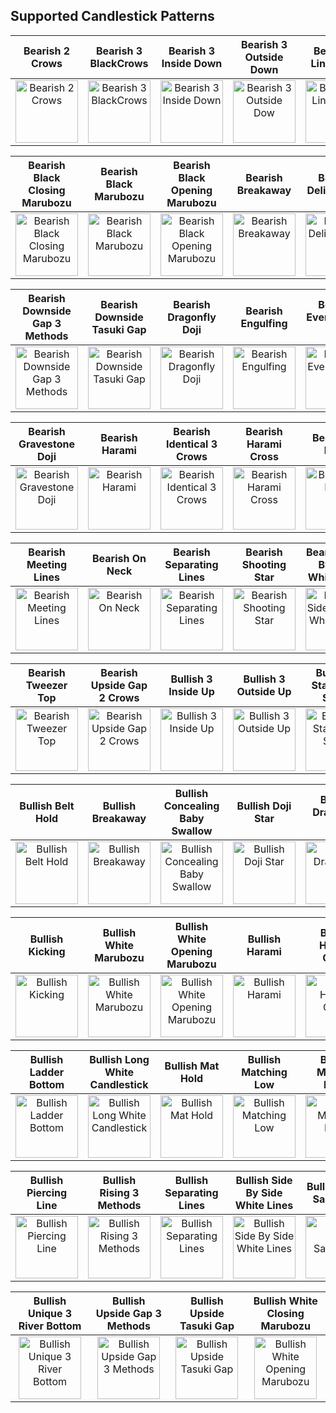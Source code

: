 ## Supported Candlestick Patterns

| Bearish 2 Crows | Bearish 3 BlackCrows | Bearish 3 Inside Down | Bearish 3 Outside Down | Bearish 3 Line Strike | Bearish Advance Block | Bearish Belt Hold |
| :-------------: | :-------------: | :-------------: | :-------------: | :-------------: | :-------------: | :-------------: |
| <img width="100" height="100" alt="Bearish 2 Crows" src="https://github.com/user-attachments/assets/f2ffd966-328b-4401-bcc9-0a0f1723a681"> | <img width="100" height="100" alt="Bearish 3 BlackCrows" src="https://github.com/user-attachments/assets/5009a177-403a-4fa1-ad7b-44a3db56be5e"> | <img width="100" height="100" alt="Bearish 3 Inside Down" src="https://github.com/user-attachments/assets/1f6cd28d-f07d-4473-8efa-580fd2b2df7c"> | <img width="100" height="100" alt="Bearish 3 Outside Dow" src="https://github.com/user-attachments/assets/beaa8ff8-b9e7-4b9c-ada6-946bb338adc3"> | <img width="100" height="100" alt="Bearish 3 Line Strike" src="https://github.com/user-attachments/assets/4635e682-9d40-4ad2-803c-11ce13f51b2d"> | <img width="100" height="100" alt="Bearish Advance Block" src="https://github.com/user-attachments/assets/89399eec-a091-477d-a874-b2906e8c86f0"> | <img width="100" height="100" alt="Bearish Belt Hold" src="https://github.com/user-attachments/assets/a1794664-05c0-4d26-9ed0-fee74d383bce">

| Bearish Black Closing Marubozu | Bearish Black Marubozu | Bearish Black Opening Marubozu | Bearish Breakaway | Bearish Deliberation | Bearish Dark Cloud Cover | Bearish Doji Star |
| :-------------: | :-------------: | :-------------: | :-------------: | :-------------: | :-------------: | :-------------: |
|<img width="100" height="100" alt="Bearish Black Closing Marubozu" src="https://github.com/user-attachments/assets/f0c881c4-4ed6-46e0-90b1-871731592d98">|<img width="100" height="100" alt="Bearish Black Marubozu" src="https://github.com/user-attachments/assets/b8954d91-080e-4f3a-948f-f5a79cb175f4">|<img width="100" height="100" alt="Bearish Black Opening Marubozu" src="https://github.com/user-attachments/assets/eb268e2a-b9e9-40ae-8244-9f5db83869fe">|<img width="100" height="100" alt="Bearish Breakaway" src="https://github.com/user-attachments/assets/5ca94f1e-d9c2-4dc2-b798-e11636e97183">|<img width="100" height="100" alt="Bearish Deliberation" src="https://github.com/user-attachments/assets/8dea0b19-4f7b-49db-924f-e5aea7c9025c">|<img width="100" height="100" alt="Bearish Dark Cloud Cover" src="https://github.com/user-attachments/assets/5459b34f-ae92-413c-8310-279687c2d9e8">|<img width="100" height="100" alt="Bearish Doji Star" src="https://github.com/user-attachments/assets/d541ee12-2f3e-4020-909a-72faa57d28d7">|

| Bearish Downside Gap 3 Methods | Bearish Downside Tasuki Gap | Bearish Dragonfly Doji | Bearish Engulfing | Bearish Evening Doji Star | Bearish Evening Star | Bearish Falling 3 Methods |
| :-------------: | :-------------: | :-------------: | :-------------: | :-------------: | :-------------: | :-------------: |
|<img width="100" height="100" alt="Bearish Downside Gap 3 Methods" src="https://github.com/user-attachments/assets/18d25e77-cc51-4157-abb1-e3fe429415c0">|<img width="100" height="100" alt="Bearish Downside Tasuki Gap" src="https://github.com/user-attachments/assets/d2c34eee-fb0d-49cf-a887-a7d7884e379d">|<img width="100" height="100" alt="Bearish Dragonfly Doji" src="https://github.com/user-attachments/assets/27aaa54b-6b87-4c08-a45c-c66d2dd105d1">|<img width="100" height="100" alt="Bearish Engulfing" src="https://github.com/user-attachments/assets/6517919a-5eec-4047-a939-afcfa6638203">|<img width="100" height="100" alt="Bearish Evening Doji Star" src="https://github.com/user-attachments/assets/1454ba68-531d-476f-8ede-ff4249628d97">|<img width="100" height="100" alt="Bearish Evening Star" src="https://github.com/user-attachments/assets/59bef85f-dbca-456b-bc07-fd0dd64431ad">|<img width="100" height="100" alt="Bearish Falling 3 Methods" src="https://github.com/user-attachments/assets/b3ad2332-30d2-46c7-bed7-cb5bef1d6363">|

| Bearish Gravestone Doji | Bearish Harami | Bearish Identical 3 Crows | Bearish Harami Cross | Bearish In Neck | Bearish Kicking | Bearish Long Black Candelstick |
| :-------------: | :-------------: | :-------------: | :-------------: | :-------------: | :-------------: | :-------------: |
|<img width="100" height="100" alt="Bearish Gravestone Doji" src="https://github.com/user-attachments/assets/bf244842-dd05-4273-a52f-8aed07075275">|<img width="100" alt="Bearish Harami" src="https://github.com/user-attachments/assets/b5cb10f5-8edf-4b5d-acf7-921968b2d948">|<img width="100" height="100" alt="Bearish Identical 3 Crows" src="https://github.com/user-attachments/assets/3124bd79-0cd4-4665-8e2a-6830b9d30054">|<img width="100" height="100" alt="Bearish Harami Cross" src="https://github.com/user-attachments/assets/bc8fd2f0-db78-4bac-8699-8e36886ebd3a">|<img width="100" height="100" alt="Bearish In Neck" src="https://github.com/user-attachments/assets/41b0a7d3-97d7-4228-8034-a809181dc54d">|<img width="100" height="100" alt="Bearish Kicking" src="https://github.com/user-attachments/assets/321db1d6-4c36-4fc3-8e6b-418468a60625">|<img width="100" height="100" alt="Bearish Long Black Candelstick" src="https://github.com/user-attachments/assets/91d27248-5cfd-415d-9290-86d78c001fb4">|

| Bearish Meeting Lines | Bearish On Neck | Bearish Separating Lines | Bearish Shooting Star | Bearish Side By Side White Lines | Bearish Thrusting | Bearish Tri Star |
| :-------------: | :-------------: | :-------------: | :-------------: | :-------------: | :-------------: | :-------------: |
|<img width="100" height="100" alt="Bearish Meeting Lines" src="https://github.com/user-attachments/assets/0a8f3b86-4ad7-473e-9297-266fe6242005">|<img width="100" height="100" alt="Bearish On Neck" src="https://github.com/user-attachments/assets/076586d8-78d6-4994-b79f-50b60b5cf11c">|<img width="100" height="100" alt="Bearish Separating Lines" src="https://github.com/user-attachments/assets/adbd067b-ce88-480c-a8a3-0925ca80fddc">|<img width="100" height="100" alt="Bearish Shooting Star" src="https://github.com/user-attachments/assets/57deea44-ba71-4d33-ae67-7abc20bab7aa">|<img width="100" height="100" alt="Bearish Side By Side White Lines" src="https://github.com/user-attachments/assets/3db5f529-fd1a-4f3a-b0b3-9f50dcb9588f">|<img width="100" height="100" alt="Bearish Thrusting" src="https://github.com/user-attachments/assets/f9c719cf-3ff9-414f-b58b-c75e5fa8d583">|<img width="100" height="100" alt="Bearish Tri Star" src="https://github.com/user-attachments/assets/bf01eeab-dab1-4199-a3c0-dc10d3895ff5">|

| Bearish Tweezer Top | Bearish Upside Gap 2 Crows | Bullish 3 Inside Up | Bullish 3 Outside Up | Bullish 3 Starsinthe South | Bullish 3 White Soldiers | Bullish 3 Line Strike |
| :-------------: | :-------------: | :-------------: | :-------------: | :-------------: | :-------------: | :-------------: |
|<img width="100" height="100" alt="Bearish Tweezer Top" src="https://github.com/user-attachments/assets/6d24528d-7b00-4665-835f-cb7e8a292902">|<img width="100" height="100" alt="Bearish Upside Gap 2 Crows" src="https://github.com/user-attachments/assets/6b9c9e23-768a-45d4-97a8-5a6259ebbaa5">|<img width="100" height="100" alt="Bullish 3 Inside Up" src="https://github.com/user-attachments/assets/cf816fe0-8259-4bca-9f87-ff506c1f979a">|<img width="100" height="100" alt="Bullish 3 Outside Up" src="https://github.com/user-attachments/assets/6e3b8cdc-7aed-42e2-95cf-4dac071c03b6">|<img width="100" height="100" alt="Bullish 3 Starsinthe South" src="https://github.com/user-attachments/assets/8e974cee-9560-4b15-bcf9-5c69be1f7abd">|<img width="100" height="100" alt="Bullish 3 White Soldiers" src="https://github.com/user-attachments/assets/0ab9c95a-633b-4a72-8f80-856768cbc868">|<img width="100" height="100" alt="Bullish 3 Line Strike" src="https://github.com/user-attachments/assets/c157f3aa-cde2-49bd-8e0e-7cfd32e24114">|

| Bullish Belt Hold | Bullish Breakaway | Bullish Concealing Baby Swallow | Bullish Doji Star | Bullish Dragonfly Doji | Bullish Engulfing | Bullish Gravestone Doji |
| :-------------: | :-------------: | :-------------: | :-------------: | :-------------: | :-------------: | :-------------: |
|<img width="100" height="100" alt="Bullish Belt Hold" src="https://github.com/user-attachments/assets/3e0acdd7-2b8c-4343-be0e-93ba42b17db1">|<img width="100" height="100" alt="Bullish Breakaway" src="https://github.com/user-attachments/assets/d8f80540-f58d-4206-98b2-67a967a9e963">|<img width="100" height="100" alt="Bullish Concealing Baby Swallow" src="https://github.com/user-attachments/assets/2d901db7-bd2d-4476-b9d6-2d5f00cb28e7">|<img width="100" height="100" alt="Bullish Doji Star" src="https://github.com/user-attachments/assets/702f3156-5b9a-4c15-ae24-3a1fbebd3468">|<img width="100" height="100" alt="Bullish Dragonfly Doji" src="https://github.com/user-attachments/assets/e12c2497-b748-4661-a216-f4134e2ddc1e">|<img width="100" height="100" alt="Bullish Engulfing" src="https://github.com/user-attachments/assets/389d1062-0678-4912-bc80-1fb201d2c060">|<img width="100" height="100" alt="Bullish Gravestone Doji" src="https://github.com/user-attachments/assets/104a8250-83a5-4374-8263-8e0849b9a9ac">|

| Bullish Kicking | Bullish White Marubozu | Bullish White Opening Marubozu | Bullish Harami | Bullish Harami Cross | Bullish Homing Pigeon | Bullish Inverted Hammer |
| :-------------: | :-------------: | :-------------: | :-------------: | :-------------: | :-------------: | :-------------: |
|<img width="100" height="100" alt="Bullish Kicking" src="https://github.com/user-attachments/assets/b56c7d97-a5a5-4769-acea-afc21cc5bf62">|<img width="100" height="100" alt="Bullish White Marubozu" src="https://github.com/user-attachments/assets/a711d05a-726c-4237-95b6-effd3812688d">|<img width="100" height="100" alt="Bullish White Opening Marubozu" src="https://github.com/user-attachments/assets/fb7215a1-136a-4c60-b0bb-f6455bb8a5f1">|<img width="100" height="100" alt="Bullish Harami" src="https://github.com/user-attachments/assets/621a7121-a8e9-4d84-8039-9555bcdabca8">|<img width="100" height="100" alt="Bullish Harami Cross" src="https://github.com/user-attachments/assets/4d29d6a0-fec1-4bef-ac27-ce627c0a999c">|<img width="100" height="100" alt="Bullish Homing Pigeon" src="https://github.com/user-attachments/assets/ded15ac0-41c7-4638-8d51-a256039896d6">|<img width="100" height="100" alt="Bullish Inverted Hammer" src="https://github.com/user-attachments/assets/84d933bc-4f37-46aa-bf3e-ccecf36ac69f">|

| Bullish Ladder Bottom | Bullish Long White Candlestick | Bullish Mat Hold | Bullish Matching Low | Bullish Meeting Lines | Bullish Morning Doji Star | Bullish Morning Star |
| :-------------: | :-------------: | :-------------: | :-------------: | :-------------: | :-------------: | :-------------: |
|<img width="100" height="100" alt="Bullish Ladder Bottom" src="https://github.com/user-attachments/assets/580e0f81-bff2-4d1a-9275-fcb5b446b13e">|<img width="100" height="100" alt="Bullish Long White Candlestick" src="https://github.com/user-attachments/assets/04e503e2-2fe5-4cbd-9080-cac1de7947b1">|<img width="100" height="100" alt="Bullish Mat Hold" src="https://github.com/user-attachments/assets/3f34b146-5a86-48f0-85ef-5776ff2dc939">|<img width="100" height="100" alt="Bullish Matching Low" src="https://github.com/user-attachments/assets/1c4a35c8-5b2f-4845-85e0-ff34d951b0b1">|<img width="100" height="100" alt="Bullish Meeting Lines" src="https://github.com/user-attachments/assets/ea81fe86-9ad8-49e9-93bf-d080c2208a7f">|<img width="100" height="100" alt="Bullish Morning Doji Star" src="https://github.com/user-attachments/assets/caf25fc6-7adf-46de-a43e-cee9f1fe080d">|<img width="100" height="100" alt="Bullish Morning Star" src="https://github.com/user-attachments/assets/a5de0e3c-ef63-4fb3-8cd4-530cd7b52aa4">|

| Bullish Piercing Line | Bullish Rising 3 Methods | Bullish Separating Lines | Bullish Side By Side White Lines | Bullish Stick Sandwich | Bullish Tri Star | Bullish Tweezer Bottom |
| :-------------: | :-------------: | :-------------: | :-------------: | :-------------: | :-------------: | :-------------: |
|<img width="100" height="100" alt="Bullish Piercing Line" src="https://github.com/user-attachments/assets/7adc02a9-96e5-490c-a42b-d8caed19bb90">|<img width="100" height="100" alt="Bullish Rising 3 Methods" src="https://github.com/user-attachments/assets/638373a6-08de-438d-9cb7-d8c59e0116d4">|<img width="100" height="100" alt="Bullish Separating Lines" src="https://github.com/user-attachments/assets/640f37c0-bd37-4cae-938b-ddf6fb899fbf">|<img width="100" height="100" alt="Bullish Side By Side White Lines" src="https://github.com/user-attachments/assets/a86fed99-7000-4e2d-aa92-0c856e29b342">|<img width="100" height="100" alt="Bullish Stick Sandwich" src="https://github.com/user-attachments/assets/f553d30b-449c-418b-a88d-28e644668eae">|<img width="100" height="100" alt="Bullish Tri Star" src="https://github.com/user-attachments/assets/384896c3-8495-4258-a4dc-b470c51d7072">|<img width="100" height="100" alt="Bullish Tweezer Bottom" src="https://github.com/user-attachments/assets/e13952dd-c873-4802-9481-1959eb4a3310">|

| Bullish Unique 3 River Bottom | Bullish Upside Gap 3 Methods | Bullish Upside Tasuki Gap | Bullish White Closing Marubozu |
| :-------------: | :-------------: | :-------------: | :-------------: |
|<img width="100" height="100" alt="Bullish Unique 3 River Bottom" src="https://github.com/user-attachments/assets/f2f66429-db0f-4bdc-b4b8-f744d20b7922">|<img width="100" height="100" alt="Bullish Upside Gap 3 Methods" src="https://github.com/user-attachments/assets/b7f8a96e-da94-4b68-88f7-06e4cf76c03b">|<img width="100" height="100" alt="Bullish Upside Tasuki Gap" src="https://github.com/user-attachments/assets/2c2ebb02-d7df-471a-9805-2cf6d567d57e">|<img width="100" height="100" alt="Bullish White Opening Marubozu" src="https://github.com/user-attachments/assets/58e6fc5e-6a50-4f75-9cc7-adbfb5cbbd3d">|
